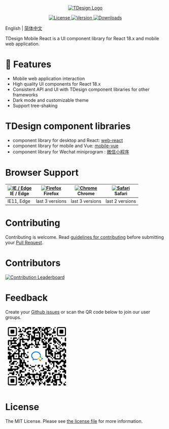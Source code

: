 <p align="center">
  <a href="https://tdesign.tencent.com/" target="_blank">
    <img alt="TDesign Logo" width="200" src="https://tdesign.gtimg.com/site/TDesign.png" />
  </a>
</p>

<p align="center">
   <a href="https://www.npmjs.com/package/tdesign-mobile-react">
    <img src="https://img.shields.io/npm/l/tdesign-mobile-react.svg?sanitize=true" alt="License" />
  </a>
  <a href="https://www.npmjs.com/package/tdesign-mobile-react">
    <img src="https://img.shields.io/npm/v/tdesign-mobile-react.svg?sanitize=true" alt="Version">
  </a>
  <a href="https://www.npmjs.com/package/tdesign-mobile-react">
    <img src="https://img.shields.io/npm/dt/tdesign-mobile-react.svg?sanitize=true" alt="Downloads" />
  </a>
</p>

English | [简体中文](./README-zh_CN.md)

TDesign Mobile React is a UI component library for React 18.x and mobile web application.

# 🎉 Features

- Mobile web application interaction
- High quality UI components for React 18.x
- Consistent API and UI with TDesign component libraries for other frameworks
- Dark mode and customizable theme
- Support tree-shaking

# TDesign component libraries

- component library for desktop and React: [web-react](https://github.com/Tencent/tdesign-react)
- component library for mobile and Vue: [mobile-vue](https://github.com/Tencent/tdesign-mobile-vue)
- component library for Wechat miniprogram : [微信小程序](https://github.com/Tencent/tdesign-miniprogram)

# Browser Support

| [<img src="https://raw.githubusercontent.com/alrra/browser-logos/master/src/edge/edge_48x48.png" alt="IE / Edge" width="24px" height="24px" />](http://godban.github.io/browsers-support-badges/)<br/>IE / Edge | [<img src="https://raw.githubusercontent.com/alrra/browser-logos/master/src/firefox/firefox_48x48.png" alt="Firefox" width="24px" height="24px" />](http://godban.github.io/browsers-support-badges/)<br/>Firefox | [<img src="https://raw.githubusercontent.com/alrra/browser-logos/master/src/chrome/chrome_48x48.png" alt="Chrome" width="24px" height="24px" />](http://godban.github.io/browsers-support-badges/)<br/>Chrome | [<img src="https://raw.githubusercontent.com/alrra/browser-logos/master/src/safari/safari_48x48.png" alt="Safari" width="24px" height="24px" />](http://godban.github.io/browsers-support-badges/)<br/>Safari |
| -- | -- | -- | -- |
| IE11, Edge | last 3 versions | last 3 versions | last 2 versions |

# Contributing

Contributing is welcome. Read [guidelines for contributing](https://github.com/Tencent/tdesign-mobile-react/blob/develop/CONTRIBUTING.md) before submitting your [Pull Request](https://github.com/Tencent/tdesign-mobile-react/pulls).

# Contributors

<a href="https://openomy.app/github/tencent/tdesign-mobile-react" target="_blank">
  <img src="https://openomy.app/svg?repo=tencent/tdesign-mobile-react&chart=bubble&latestMonth=12" alt="Contribution Leaderboard" />
</a>

# Feedback

Create your [Github issues](https://github.com/Tencent/tdesign-mobile-react/issues) or scan the QR code below to join our user groups.

<img src="https://raw.githubusercontent.com/Tencent/tdesign/main/packages/site-components/src/images/groups/react-group.png" width="200" />

# License

The MIT License. Please see [the license file](./LICENSE) for more information.
